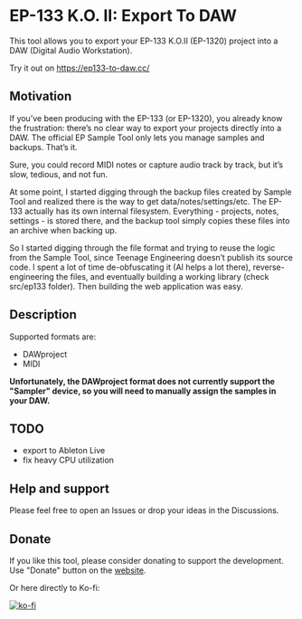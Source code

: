 # EP-133 K.O. II: Export To DAW

This tool allows you to export your EP-133 K.O.II (EP-1320) project into a DAW (Digital Audio Workstation).

Try it out on https://ep133-to-daw.cc/

## Motivation

If you’ve been producing with the EP-133 (or EP-1320), you already know the frustration: there’s no clear way to export your projects directly into a DAW.
The official EP Sample Tool only lets you manage samples and backups. That’s it.

Sure, you could record MIDI notes or capture audio track by track, but it’s slow, tedious, and not fun.

At some point, I started digging through the backup files created by Sample Tool and realized there is the way to get data/notes/settings/etc. The EP-133 actually has its own internal filesystem. Everything - projects, notes, settings - is stored there, and the backup tool simply copies these files into an archive when backing up.

So I started digging through the file format and trying to reuse the logic from the Sample Tool, since Teenage Engineering doesn’t publish its source code.
I spent a lot of time de-obfuscating it (AI helps a lot there), reverse-engineering the files, and eventually building a working library (check src/ep133 folder).
Then building the web application was easy.

## Description

Supported formats are:

- DAWproject
- MIDI

**Unfortunately, the DAWproject format does not currently support the "Sampler" device, so you will need to manually assign the samples in your DAW.**

## TODO
- export to Ableton Live
- fix heavy CPU utilization

## Help and support

Please feel free to open an Issues or drop your ideas in the Discussions.


## Donate

If you like this tool, please consider donating to support the development.
Use "Donate" button on the [website](https://ep133-to-daw.cc/).

Or here directly to Ko-fi:

[![ko-fi](https://ko-fi.com/img/githubbutton_sm.svg)](https://ko-fi.com/M4M11KIZGJ)
